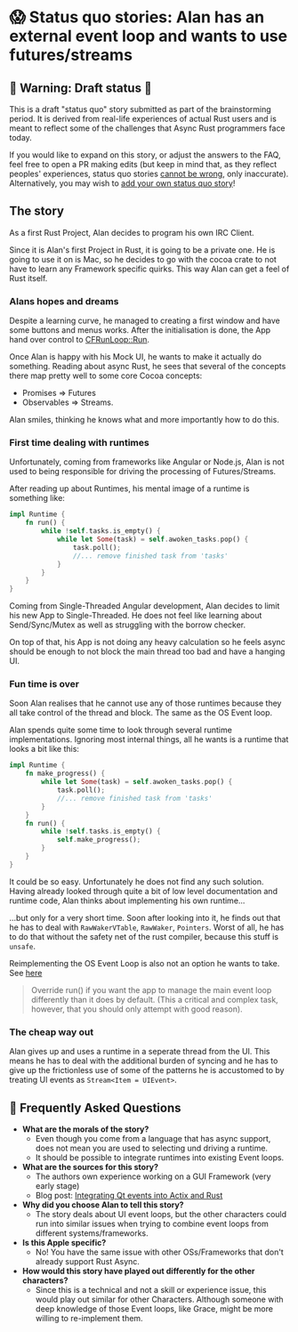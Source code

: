 # 😱 Status quo stories: Alan has an external event loop and wants to use futures/streams

## 🚧 Warning: Draft status 🚧

This is a draft "status quo" story submitted as part of the brainstorming period. It is derived from real-life experiences of actual Rust users and is meant to reflect some of the challenges that Async Rust programmers face today. 

If you would like to expand on this story, or adjust the answers to the FAQ, feel free to open a PR making edits (but keep in mind that, as they reflect peoples' experiences, status quo stories [cannot be wrong], only inaccurate). Alternatively, you may wish to [add your own status quo story][htvsq]!

## The story

As a first Rust Project, Alan decides to program his own IRC Client.

Since it is Alan's first Project in Rust, it is going to be a private one. He is going to use it on is Mac, so he decides to go with the cocoa crate to not have to learn any Framework specific quirks. This way Alan can get a feel of Rust itself.

### Alans hopes and dreams
Despite a learning curve, he managed to creating a first window and have some buttons and menus works. After the initialisation is done, the App hand over control to [CFRunLoop::Run](https://developer.apple.com/documentation/corefoundation/1542011-cfrunlooprun?language=occ).

Once Alan is happy with his Mock UI, he wants to make it actually do something. Reading about async Rust, he sees that several of the concepts there map pretty well to some core Cocoa concepts:
* Promises => Futures
* Observables => Streams.

Alan smiles, thinking he knows what and more importantly how to do this.

### First time dealing with runtimes

Unfortunately, coming from frameworks like Angular or Node.js, Alan is not used to being responsible for driving the processing of Futures/Streams. 

After reading up about Runtimes, his mental image of a runtime is something like: 

```rust
impl Runtime {
    fn run() {
        while !self.tasks.is_empty() {
            while let Some(task) = self.awoken_tasks.pop() {
                task.poll();
                //... remove finished task from 'tasks'
            }
        }
    }
}
```

Coming from Single-Threaded Angular development, Alan decides to limit his new App to Single-Threaded. He does not feel like learning about Send/Sync/Mutex as well as struggling with the borrow checker.

On top of that, his App is not doing any heavy calculation so he feels async should be enough to not block the main thread too bad and have a hanging UI.

### Fun time is over

Soon Alan realises that he cannot use any of those runtimes because they all take control of the thread and block. The same as the OS Event loop.

Alan spends quite some time to look through several runtime implementations. Ignoring most internal things, all he wants is a runtime that looks a bit like this:

```rust
impl Runtime {
    fn make_progress() {
        while let Some(task) = self.awoken_tasks.pop() {
            task.poll();
            //... remove finished task from 'tasks'
        }
    }
    fn run() {
        while !self.tasks.is_empty() {
            self.make_progress();
        }
    }
}
```

It could be so easy. Unfortunately he does not find any such solution. Having already looked through quite a bit of low level documentation and runtime code, Alan thinks about implementing his own runtime...

...but only for a very short time. Soon after looking into it, he finds out that he has to deal with ```RawWakerVTable```, ```RawWaker```, ```Pointers```. Worst of all, he has to do that without the safety net of the rust compiler, because this stuff is ```unsafe```.

Reimplementing the OS Event Loop is also not an option he wants to take. See [here](https://developer.apple.com/documentation/appkit/nsapplication)
>Override run() if you want the app to manage the main event loop differently than it does by default. (This a critical and complex task, however, that you should only attempt with good reason).


### The cheap way out

Alan gives up and uses a runtime in a seperate thread from the UI. This means he has to deal with the additional burden of syncing and he has to give up the frictionless use of some of the patterns he is accustomed to by treating UI events as ```Stream<Item = UIEvent>```.

## 🤔 Frequently Asked Questions


* **What are the morals of the story?**
    * Even though you come from a language that has async support, does not mean you are used to selecting und driving a runtime.
    * It should be possible to integrate runtimes into existing Event loops.
* **What are the sources for this story?**
    * The authors own experience working on a GUI Framework (very early stage)
    * Blog post: [Integrating Qt events into Actix and Rust](https://www.rubdos.be/corona/qt/rust/tokio/actix/2020/05/23/actix-qt.html)
* **Why did you choose Alan to tell this story?**
    * The story deals about UI event loops, but the other characters could run into similar issues when trying to combine event loops from different systems/frameworks.
* **Is this Apple specific?**
    * No! You have the same issue with other OSs/Frameworks that don't already support Rust Async.
* **How would this story have played out differently for the other characters?**
    * Since this is a technical and not a skill or experience issue, this would play out similar for other Characters. Although someone with deep knowledge of those Event loops, like Grace, might be more willing to re-implement them.

[character]: ../characters.md
[status quo stories]: ./status_quo.md
[Alan]: ../characters/alan.md
[Grace]: ../characters/grace.md
[Niklaus]: ../characters/niklaus.md
[Barbara]: ../characters/barbara.md
[htvsq]: ../how_to_vision/status_quo.md
[cannot be wrong]: ../how_to_vision/comment.md#comment-to-understand-or-improve-not-to-negate-or-dissuade

